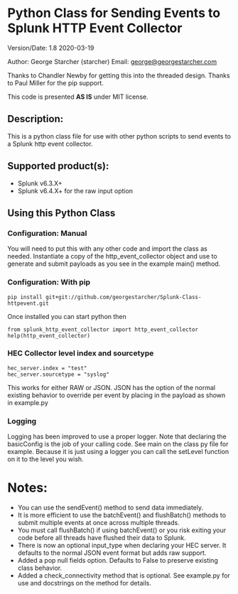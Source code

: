 # Python Class for Sending Events to Splunk HTTP Event Collector

Version/Date: 1.8 2020-03-19

Author: George Starcher (starcher)
Email: george@georgestarcher.com

Thanks to Chandler Newby for getting this into the threaded design.
Thanks to Paul Miller for the pip support.

This code is presented **AS IS** under MIT license.


## Description:

This is a python class file for use with other python scripts to send events to a Splunk http event collector.

## Supported product(s): 

* Splunk v6.3.X+
* Splunk v6.4.X+ for the raw input option

 
## Using this Python Class

### Configuration: Manual

You will need to put this with any other code and import the class as needed.
Instantiate a copy of the http_event_collector object and use to generate and submit payloads as you see in the example main() method.

### Configuration: With pip

    pip install git+git://github.com/georgestarcher/Splunk-Class-httpevent.git

Once installed you can start python then

    from splunk_http_event_collector import http_event_collector
    help(http_event_collector)

### HEC Collector level index and sourcetype

    hec_server.index = "test"
    hec_server.sourcetype = "syslog"

This works for either RAW or JSON. JSON has the option of the normal existing behavior to override per event by placing in the payload as shown in example.py

### Logging

Logging has been improved to use a proper logger. Note that declaring the basicConfig is the job of your calling code. See main on the class py file for example. Because it is just using a logger you can call the setLevel function on it to the level you wish.
    
# Notes:

* You can use the sendEvent() method to send data immediately.
* It is more efficient to use the batchEvent() and flushBatch() methods to submit multiple events at once across multiple threads.
* You must call flushBatch() if using batchEvent() or you risk exiting your code before all threads have flushed their data to Splunk.
* There is now an optional input_type when declaring your HEC server. It defaults to the normal JSON event format but adds raw support.
* Added a pop null fields option. Defaults to False to preserve existing class behavior. 
* Added a check_connectivity method that is optional. See example.py for use and docstrings on the method for details.

